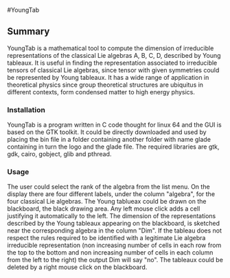 #YoungTab


## Summary


YoungTab is a mathematical tool to compute the dimension of irreducible representations of the classical Lie algebras A, B, C, D, described by Young tableaux. It is useful in finding the representation associated to irreducible tensors of classical Lie algebras, since tensor with given symmetries could be represented by Young tableaux. It has a wide range of application in theoretical physics since group theoretical structures are ubiquitus in different contexts, form condensed matter to high energy physics.  



### Installation
YoungTab is a program written in C code thought for linux 64 and the GUI is based on the GTK toolkit. It could be directly downloaded and used by placing the bin file in a folder containing another folder with name glade containing in turn the logo and the glade file. The required libraries are gtk, gdk, cairo, gobject, glib and pthread.


### Usage

The user could select the rank of the algebra from the list menu. On the display there are four different labels, under the column "algebra", for the four classical Lie algebras. The Young tablueax could be drawn on the blackboard, the black drawing area. Any left mouse click adds a cell justifying it automatically to the left. The dimension of the representations described by the Young tableaux appearing on the blackboard, is sketched near the corresponding algebra in the column "Dim". If the tableau does not respect the rules required to be identified with a legitimate Lie algebra irreducible representation (non increasing number of cells in each row from the top to the bottom and non increasing number of cells in each column from the left to the right) the output Dim will say "no". The tableaux could be deleted by a right mouse click on the blackboard.


